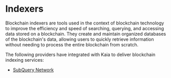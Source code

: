 # Indexers

Blockchain indexers are tools used in the context of blockchain technology to improve the efficiency and speed of searching, querying, and accessing data stored on a blockchain. They create and maintain organized databases of the blockchain's data, allowing users to quickly retrieve information without needing to process the entire blockchain from scratch.

The following providers have integrated with Kaia to deliver blockchain indexing services:

* [SubQuery Network](https://academy.subquery.network/)
